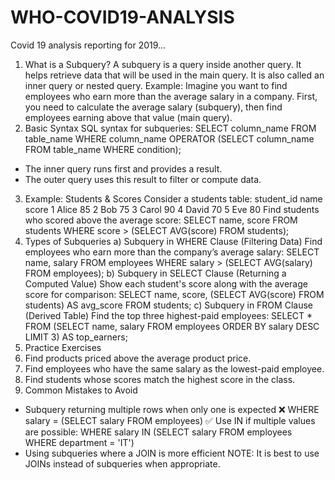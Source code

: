 # WHO-COVID19-ANALYSIS
Covid 19 analysis reporting for 2019...

1. What is a Subquery?
A subquery is a query inside another query. It helps retrieve data that will be used in the main query. It is also called an inner query or nested query.
Example: Imagine you want to find employees who earn more than the average salary in a company. First, you need to calculate the average salary (subquery), then find employees earning above that value (main query).
2. Basic Syntax
SQL syntax for subqueries:
SELECT column_name
FROM table_name
WHERE column_name OPERATOR (SELECT column_name FROM table_name WHERE condition);
- The inner query runs first and provides a result.
- The outer query uses this result to filter or compute data.
3. Example: Students & Scores
Consider a students table:
student_id	name	score
1	Alice	85
2	Bob	75
3	Carol	90
4	David	70
5	Eve	80
Find students who scored above the average score:
SELECT name, score
FROM students
WHERE score > (SELECT AVG(score) FROM students);
4. Types of Subqueries
a) Subquery in WHERE Clause (Filtering Data)
Find employees who earn more than the company’s average salary:
SELECT name, salary 
FROM employees 
WHERE salary > (SELECT AVG(salary) FROM employees);
b) Subquery in SELECT Clause (Returning a Computed Value)
Show each student's score along with the average score for comparison:
SELECT name, score, (SELECT AVG(score) FROM students) AS avg_score
FROM students;
c) Subquery in FROM Clause (Derived Table)
Find the top three highest-paid employees:
SELECT * FROM 
  (SELECT name, salary FROM employees ORDER BY salary DESC LIMIT 3) AS top_earners;
5. Practice Exercises
1. Find products priced above the average product price.
2. Find employees who have the same salary as the lowest-paid employee.
3. Find students whose scores match the highest score in the class.
6. Common Mistakes to Avoid
- Subquery returning multiple rows when only one is expected
  ❌ WHERE salary = (SELECT salary FROM employees)
  ✅ Use IN if multiple values are possible:
  WHERE salary IN (SELECT salary FROM employees WHERE department = 'IT')
- Using subqueries where a JOIN is more efficient
NOTE: It is best to use JOINs instead of subqueries when appropriate.
